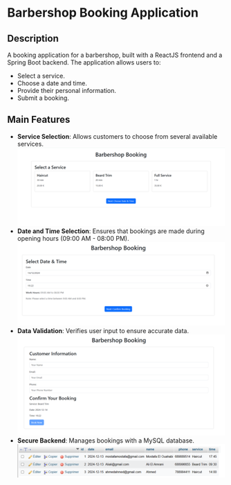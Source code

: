 # Barbershop Booking Application

## Description

A booking application for a barbershop, built with a ReactJS frontend and a Spring Boot backend. The application allows users to:

- Select a service.
- Choose a date and time.
- Provide their personal information.
- Submit a booking.

## Main Features

- **Service Selection**: Allows customers to choose from several available services.
 ![image alt](https://github.com/elouahabihind/Barbershop/blob/2dc8456da5e0899554692b0d3cd5c6e97eb0a6cf/Service%20Selection.png)
- **Date and Time Selection**: Ensures that bookings are made during opening hours (09:00 AM - 08:00 PM).
 ![image alt](https://github.com/elouahabihind/Barbershop/blob/ab51c8e4caa0bb70a04b685871ce114ec8c39d1d/Date%20and%20Time%20Selection.png)
- **Data Validation**: Verifies user input to ensure accurate data.
  ![image alt](https://github.com/elouahabihind/Barbershop/blob/ab51c8e4caa0bb70a04b685871ce114ec8c39d1d/booking.png)
- **Secure Backend**: Manages bookings with a MySQL database.
![image alt](https://github.com/elouahabihind/Barbershop/blob/2dc8456da5e0899554692b0d3cd5c6e97eb0a6cf/Submit%20a%20booking.png)
